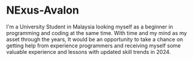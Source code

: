 # NExus-Avalon
I'm a University Student in Malaysia looking myself as a beginner in programming and coding at the same time. With time and my mind as my asset through the years, It would be an opportunity to take a chance on getting help from experience programmers and receiving myself some valuable experience and lessons with updated skill trends in 2024.
